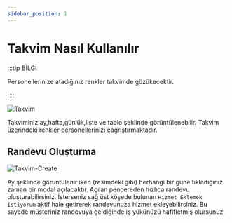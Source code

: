 ```yaml
---
sidebar_position: 1
---
```


# Takvim Nasıl Kullanılır

:::tip BİLGİ

Personellerinize atadığınız renkler takvimde gözükecektir.

::::

![Takvim](/img/tutorial/calendar.png)

Takviminiz ay,hafta,günlük,liste ve tablo şeklinde görüntülenebilir. Takvim üzerindeki renkler personellerinizi çağrıştırmaktadır.

## Randevu Oluşturma

![Takvim-Create](/img/tutorial/create-event.png)

Ay şeklinde görüntülenir iken (resimdeki gibi) herhangi bir güne tıkladığınız zaman bir modal açılacaktır. Açılan pencereden hızlıca randevu oluşturabilirsiniz. İsterseniz sağ üst köşede bulunan `Hizmet Eklemek İstiyorum` aktif hale getirerek randevunuza hizmet ekleyebilirsiniz. Bu sayede müşteriniz randevuya geldiğinde iş yükünüzü hafifletmiş olursunuz.